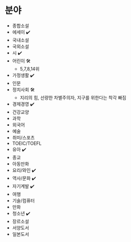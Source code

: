 # 분야

- 종합소설
- 에세이 ✔️
- 국내소설
- 국외소설
- 시 ✔️
- 어린이 🛠
  - 5,7,8,14위
- 가정생활 ✔️
- 인문
- 정치사회 🛠
  - 지리의 힘, 선량한 차별주의자, 지구를 위한다는 착각 빠짐
- 경제경영 ✔️
- 건강교양
- 과학
- 외국어
- 예술
- 취미/스포츠
- TOEIC/TOEFL
- 유아 ✔️
- 종교
- 아동만화
- 요리/와인 ✔️
- 역사/문화 ✔️
- 자기계발 ✔️
- 여행
- 기술/컴퓨터
- 만화
- 청소년 ✔️
- 장르소설
- 서양도서
- 일본도서
